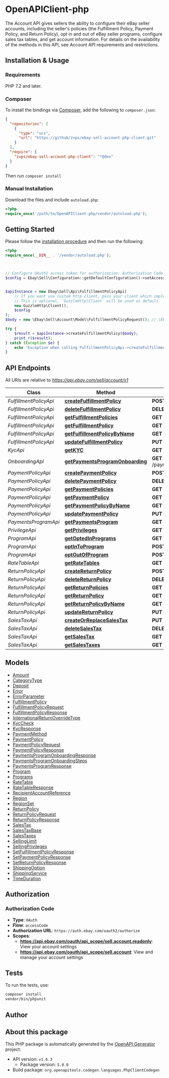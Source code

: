 # OpenAPIClient-php

The Account API gives sellers the ability to configure their eBay seller accounts, including the seller's policies (the Fulfillment Policy, Payment Policy, and Return Policy), opt in and out of eBay seller programs, configure sales tax tables, and get account information. For details on the availability of the methods in this API, see Account API requirements and restrictions.


## Installation & Usage

### Requirements

PHP 7.2 and later.

### Composer

To install the bindings via [Composer](https://getcomposer.org/), add the following to `composer.json`:

```json
{
  "repositories": [
    {
      "type": "vcs",
      "url": "https://github/zvps/ebay-sell-account-php-client.git"
    }
  ],
  "require": {
    "zvps/ebay-sell-account-php-client": "*@dev"
  }
}
```

Then run `composer install`

### Manual Installation

Download the files and include `autoload.php`:

```php
<?php
require_once('/path/to/OpenAPIClient-php/vendor/autoload.php');
```

## Getting Started

Please follow the [installation procedure](#installation--usage) and then run the following:

```php
<?php
require_once(__DIR__ . '/vendor/autoload.php');



// Configure OAuth2 access token for authorization: Authorization Code
$config = Ebay\Sell\Configuration::getDefaultConfiguration()->setAccessToken('YOUR_ACCESS_TOKEN');


$apiInstance = new Ebay\Sell\Api\FulfillmentPolicyApi(
    // If you want use custom http client, pass your client which implements `GuzzleHttp\ClientInterface`.
    // This is optional, `GuzzleHttp\Client` will be used as default.
    new GuzzleHttp\Client(),
    $config
);
$body = new \Ebay\Sell\Account\Model\FulfillmentPolicyRequest(); // \Ebay\Sell\Account\Model\FulfillmentPolicyRequest | Request to create a seller account fulfillment policy.

try {
    $result = $apiInstance->createFulfillmentPolicy($body);
    print_r($result);
} catch (Exception $e) {
    echo 'Exception when calling FulfillmentPolicyApi->createFulfillmentPolicy: ', $e->getMessage(), PHP_EOL;
}

```

## API Endpoints

All URIs are relative to *https://api.ebay.com/sell/account/v1*

Class | Method | HTTP request | Description
------------ | ------------- | ------------- | -------------
*FulfillmentPolicyApi* | [**createFulfillmentPolicy**](docs/Api/FulfillmentPolicyApi.md#createfulfillmentpolicy) | **POST** /fulfillment_policy | 
*FulfillmentPolicyApi* | [**deleteFulfillmentPolicy**](docs/Api/FulfillmentPolicyApi.md#deletefulfillmentpolicy) | **DELETE** /fulfillment_policy/{fulfillmentPolicyId} | 
*FulfillmentPolicyApi* | [**getFulfillmentPolicies**](docs/Api/FulfillmentPolicyApi.md#getfulfillmentpolicies) | **GET** /fulfillment_policy | 
*FulfillmentPolicyApi* | [**getFulfillmentPolicy**](docs/Api/FulfillmentPolicyApi.md#getfulfillmentpolicy) | **GET** /fulfillment_policy/{fulfillmentPolicyId} | 
*FulfillmentPolicyApi* | [**getFulfillmentPolicyByName**](docs/Api/FulfillmentPolicyApi.md#getfulfillmentpolicybyname) | **GET** /fulfillment_policy/get_by_policy_name | 
*FulfillmentPolicyApi* | [**updateFulfillmentPolicy**](docs/Api/FulfillmentPolicyApi.md#updatefulfillmentpolicy) | **PUT** /fulfillment_policy/{fulfillmentPolicyId} | 
*KycApi* | [**getKYC**](docs/Api/KycApi.md#getkyc) | **GET** /kyc | 
*OnboardingApi* | [**getPaymentsProgramOnboarding**](docs/Api/OnboardingApi.md#getpaymentsprogramonboarding) | **GET** /payments_program/{marketplace_id}/{payments_program_type}/onboarding | 
*PaymentPolicyApi* | [**createPaymentPolicy**](docs/Api/PaymentPolicyApi.md#createpaymentpolicy) | **POST** /payment_policy | 
*PaymentPolicyApi* | [**deletePaymentPolicy**](docs/Api/PaymentPolicyApi.md#deletepaymentpolicy) | **DELETE** /payment_policy/{payment_policy_id} | 
*PaymentPolicyApi* | [**getPaymentPolicies**](docs/Api/PaymentPolicyApi.md#getpaymentpolicies) | **GET** /payment_policy | 
*PaymentPolicyApi* | [**getPaymentPolicy**](docs/Api/PaymentPolicyApi.md#getpaymentpolicy) | **GET** /payment_policy/{payment_policy_id} | 
*PaymentPolicyApi* | [**getPaymentPolicyByName**](docs/Api/PaymentPolicyApi.md#getpaymentpolicybyname) | **GET** /payment_policy/get_by_policy_name | 
*PaymentPolicyApi* | [**updatePaymentPolicy**](docs/Api/PaymentPolicyApi.md#updatepaymentpolicy) | **PUT** /payment_policy/{payment_policy_id} | 
*PaymentsProgramApi* | [**getPaymentsProgram**](docs/Api/PaymentsProgramApi.md#getpaymentsprogram) | **GET** /payments_program/{marketplace_id}/{payments_program_type} | 
*PrivilegeApi* | [**getPrivileges**](docs/Api/PrivilegeApi.md#getprivileges) | **GET** /privilege | 
*ProgramApi* | [**getOptedInPrograms**](docs/Api/ProgramApi.md#getoptedinprograms) | **GET** /program/get_opted_in_programs | 
*ProgramApi* | [**optInToProgram**](docs/Api/ProgramApi.md#optintoprogram) | **POST** /program/opt_in | 
*ProgramApi* | [**optOutOfProgram**](docs/Api/ProgramApi.md#optoutofprogram) | **POST** /program/opt_out | 
*RateTableApi* | [**getRateTables**](docs/Api/RateTableApi.md#getratetables) | **GET** /rate_table | 
*ReturnPolicyApi* | [**createReturnPolicy**](docs/Api/ReturnPolicyApi.md#createreturnpolicy) | **POST** /return_policy | 
*ReturnPolicyApi* | [**deleteReturnPolicy**](docs/Api/ReturnPolicyApi.md#deletereturnpolicy) | **DELETE** /return_policy/{return_policy_id} | 
*ReturnPolicyApi* | [**getReturnPolicies**](docs/Api/ReturnPolicyApi.md#getreturnpolicies) | **GET** /return_policy | 
*ReturnPolicyApi* | [**getReturnPolicy**](docs/Api/ReturnPolicyApi.md#getreturnpolicy) | **GET** /return_policy/{return_policy_id} | 
*ReturnPolicyApi* | [**getReturnPolicyByName**](docs/Api/ReturnPolicyApi.md#getreturnpolicybyname) | **GET** /return_policy/get_by_policy_name | 
*ReturnPolicyApi* | [**updateReturnPolicy**](docs/Api/ReturnPolicyApi.md#updatereturnpolicy) | **PUT** /return_policy/{return_policy_id} | 
*SalesTaxApi* | [**createOrReplaceSalesTax**](docs/Api/SalesTaxApi.md#createorreplacesalestax) | **PUT** /sales_tax/{countryCode}/{jurisdictionId} | 
*SalesTaxApi* | [**deleteSalesTax**](docs/Api/SalesTaxApi.md#deletesalestax) | **DELETE** /sales_tax/{countryCode}/{jurisdictionId} | 
*SalesTaxApi* | [**getSalesTax**](docs/Api/SalesTaxApi.md#getsalestax) | **GET** /sales_tax/{countryCode}/{jurisdictionId} | 
*SalesTaxApi* | [**getSalesTaxes**](docs/Api/SalesTaxApi.md#getsalestaxes) | **GET** /sales_tax | 

## Models

- [Amount](docs/Model/Amount.md)
- [CategoryType](docs/Model/CategoryType.md)
- [Deposit](docs/Model/Deposit.md)
- [Error](docs/Model/Error.md)
- [ErrorParameter](docs/Model/ErrorParameter.md)
- [FulfillmentPolicy](docs/Model/FulfillmentPolicy.md)
- [FulfillmentPolicyRequest](docs/Model/FulfillmentPolicyRequest.md)
- [FulfillmentPolicyResponse](docs/Model/FulfillmentPolicyResponse.md)
- [InternationalReturnOverrideType](docs/Model/InternationalReturnOverrideType.md)
- [KycCheck](docs/Model/KycCheck.md)
- [KycResponse](docs/Model/KycResponse.md)
- [PaymentMethod](docs/Model/PaymentMethod.md)
- [PaymentPolicy](docs/Model/PaymentPolicy.md)
- [PaymentPolicyRequest](docs/Model/PaymentPolicyRequest.md)
- [PaymentPolicyResponse](docs/Model/PaymentPolicyResponse.md)
- [PaymentsProgramOnboardingResponse](docs/Model/PaymentsProgramOnboardingResponse.md)
- [PaymentsProgramOnboardingSteps](docs/Model/PaymentsProgramOnboardingSteps.md)
- [PaymentsProgramResponse](docs/Model/PaymentsProgramResponse.md)
- [Program](docs/Model/Program.md)
- [Programs](docs/Model/Programs.md)
- [RateTable](docs/Model/RateTable.md)
- [RateTableResponse](docs/Model/RateTableResponse.md)
- [RecipientAccountReference](docs/Model/RecipientAccountReference.md)
- [Region](docs/Model/Region.md)
- [RegionSet](docs/Model/RegionSet.md)
- [ReturnPolicy](docs/Model/ReturnPolicy.md)
- [ReturnPolicyRequest](docs/Model/ReturnPolicyRequest.md)
- [ReturnPolicyResponse](docs/Model/ReturnPolicyResponse.md)
- [SalesTax](docs/Model/SalesTax.md)
- [SalesTaxBase](docs/Model/SalesTaxBase.md)
- [SalesTaxes](docs/Model/SalesTaxes.md)
- [SellingLimit](docs/Model/SellingLimit.md)
- [SellingPrivileges](docs/Model/SellingPrivileges.md)
- [SetFulfillmentPolicyResponse](docs/Model/SetFulfillmentPolicyResponse.md)
- [SetPaymentPolicyResponse](docs/Model/SetPaymentPolicyResponse.md)
- [SetReturnPolicyResponse](docs/Model/SetReturnPolicyResponse.md)
- [ShippingOption](docs/Model/ShippingOption.md)
- [ShippingService](docs/Model/ShippingService.md)
- [TimeDuration](docs/Model/TimeDuration.md)

## Authorization

### Authorization Code

- **Type**: `OAuth`
- **Flow**: `accessCode`
- **Authorization URL**: `https://auth.ebay.com/oauth2/authorize`
- **Scopes**: 
    - **https://api.ebay.com/oauth/api_scope/sell.account.readonly**: View your account settings
    - **https://api.ebay.com/oauth/api_scope/sell.account**: View and manage your account settings

## Tests

To run the tests, use:

```bash
composer install
vendor/bin/phpunit
```

## Author



## About this package

This PHP package is automatically generated by the [OpenAPI Generator](https://openapi-generator.tech) project:

- API version: `v1.6.3`
    - Package version: `5.0.0`
- Build package: `org.openapitools.codegen.languages.PhpClientCodegen`
